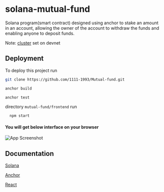 
# solana-mutual-fund

Solana program(smart contract) designed using anchor to stake an amount in an account, allowing the owner of the account to withdraw the funds and enabling anyone to deposit funds.

Note: [cluster](https://docs.solana.com/cluster/overview) set on devnet
## Deployment

To deploy this project run

```bash
git clone https://github.com/1111-1993/Mutual-fund.git
```
```bash 
anchor build
```
```bash 
anchor test
```


directory ``` mutual-fund/frontend ``` run

```bash
  npm start
```
#### You will get below interface on your browser

![App Screenshot](https://user-images.githubusercontent.com/81823816/272486768-8c8b2514-c39e-4d60-ad52-041c087fb4cb.png)
## Documentation

[Solana](https://docs.solana.com/)

[Anchor](https://www.anchor-lang.com/)

[React](https://react.dev/)

